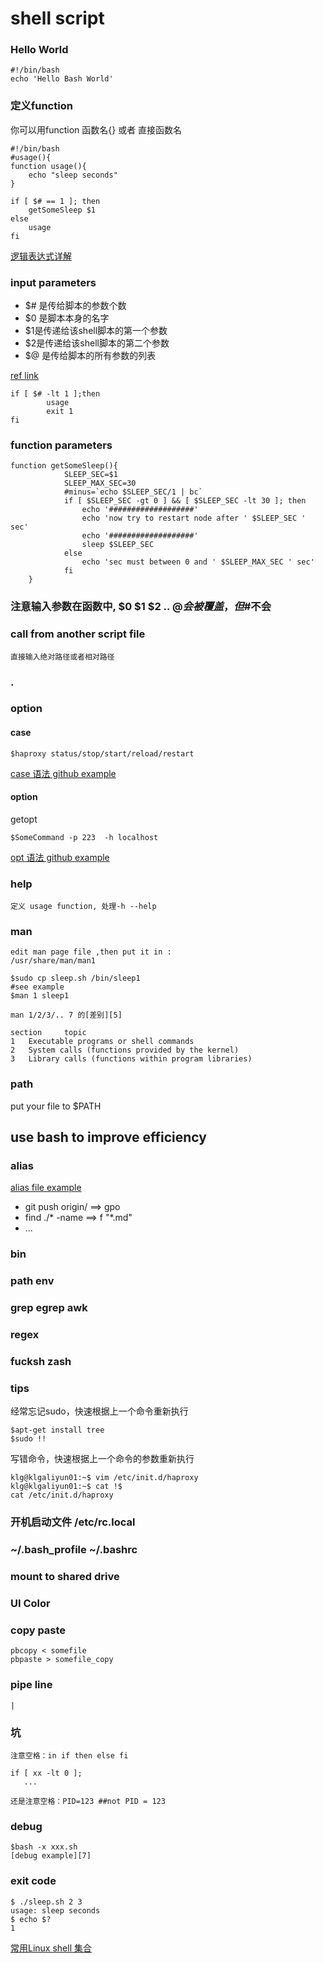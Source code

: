 # shell script

### Hello World

    #!/bin/bash
    echo 'Hello Bash World'

### 定义function
你可以用function 函数名{} 
或者 直接函数名

    #!/bin/bash
    #usage(){
    function usage(){
    	echo "sleep seconds"
    }
    
    if [ $# == 1 ]; then
    	getSomeSleep $1
    else
    	usage
    fi

[逻辑表达式详解][1]


### input parameters

 - $# 是传给脚本的参数个数 
 - $0 是脚本本身的名字 
 - $1是传递给该shell脚本的第一个参数
 - $2是传递给该shell脚本的第二个参数
 - $@ 是传给脚本的所有参数的列表


[ref link][2]
    
    if [ $# -lt 1 ];then
            usage
            exit 1
    fi

### function parameters

    function getSomeSleep(){
                SLEEP_SEC=$1
                SLEEP_MAX_SEC=30
                #minus=`echo $SLEEP_SEC/1 | bc`
                if [ $SLEEP_SEC -gt 0 ] && [ $SLEEP_SEC -lt 30 ]; then
                    echo '###################'
                    echo 'now try to restart node after ' $SLEEP_SEC ' sec'
                    echo '###################'
                    sleep $SLEEP_SEC
                else
                    echo 'sec must between 0 and ' $SLEEP_MAX_SEC ' sec'
                fi  
        }

### 注意输入参数在函数中, $0 $1 $2 .. $@会被覆盖，但$#不会


### call from another script file
    直接输入绝对路径或者相对路径
    
### .


### option 
#### case

	$haproxy status/stop/start/reload/restart
	
[case 语法 github example][3]
#### option
getopt

	$SomeCommand -p 223  -h localhost
[opt 语法 github example][4]

### help
    定义 usage function, 处理-h --help
    
### man

    edit man page file ,then put it in :
    /usr/share/man/man1
    
    $sudo cp sleep.sh /bin/sleep1
    #see example 
    $man 1 sleep1
    
    man 1/2/3/.. 7 的[差别][5]
    
    section 	topic
	1	Executable programs or shell commands
	2	System calls (functions provided by the kernel)
	3	Library calls (functions within program libraries)

### path
put your file to $PATH

## use bash to improve efficiency

### alias
[alias file example][6]

 - git push origin/ ==> gpo
 - find ./* -name ==> f "*.md"
 - ...

### bin 

### path env

### grep egrep awk 

### regex

### fucksh zash

### tips
 经常忘记sudo，快速根据上一个命令重新执行

    $apt-get install tree
    $sudo !!
    
写错命令，快速根据上一个命令的参数重新执行
    
    klg@klgaliyun01:~$ vim /etc/init.d/haproxy 
    klg@klgaliyun01:~$ cat !$
    cat /etc/init.d/haproxy

### 开机启动文件 /etc/rc.local

### ~/.bash_profile ~/.bashrc

### mount to shared drive

### UI Color

### copy paste
    pbcopy < somefile
    pbpaste > somefile_copy 

### pipe line
    |
    
### 坑
    注意空格：in if then else fi

    if [ xx -lt 0 ];
       ...
    
    还是注意空格：PID=123 ##not PID = 123 
    
### debug
	$bash -x xxx.sh
	[debug example][7]
	
### exit code

    $ ./sleep.sh 2 3
    usage: sleep seconds
    $ echo $?
    1

[常用Linux shell 集合][8]


  [1]: http://www.cnblogs.com/chengmo/archive/2010/10/01/1839942.html
  [2]: http://www.cnblogs.com/no7dw/archive/2010/12/23/1915180.html
  [3]: https://github.com/no7dw/linux-shell/blob/master/case.sh
  [4]: https://github.com/no7dw/linux-shell/blob/master/opt.sh
  [5]: http://www.computerhope.com/unix/uman.htm
  [6]: https://github.com/no7dw/linux-shell/blob/master/.bash_alias
  [7]: http://www.cnblogs.com/no7dw/p/3923657.html
  [8]: https://github.com/no7dw/linux-shell
